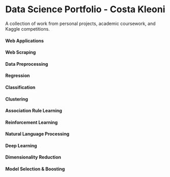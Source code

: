 # Data Science Portfolio - Costa Kleoni
A collection of work from personal projects, academic coursework, and Kaggle competitions.

#### Web Applications
#### Web Scraping
#### Data Preprocessing
#### Regression
#### Classification
#### Clustering 
#### Association Rule Learning
#### Reinforcement Learning
#### Natural Language Processing
#### Deep Learning
#### Dimensionality Reduction
#### Model Selection & Boosting

